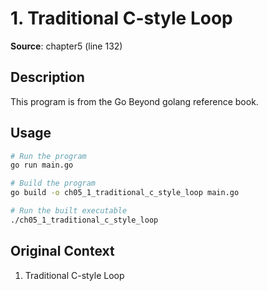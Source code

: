 # 1. Traditional C-style Loop

**Source**: chapter5 (line 132)

## Description

This program is from the Go Beyond golang reference book.

## Usage

```bash
# Run the program
go run main.go

# Build the program
go build -o ch05_1_traditional_c_style_loop main.go

# Run the built executable
./ch05_1_traditional_c_style_loop
```

## Original Context

1. Traditional C-style Loop
